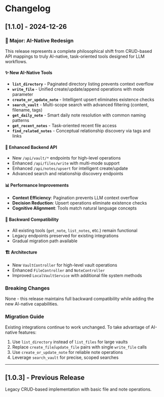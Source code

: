 # Changelog

## [1.1.0] - 2024-12-26

### 🧠 Major: AI-Native Redesign

This release represents a complete philosophical shift from CRUD-based API mappings to truly AI-native, task-oriented tools designed for LLM workflows.

#### ✨ New AI-Native Tools

- **`list_directory`** - Paginated directory listing prevents context overflow
- **`write_file`** - Unified create/update/append operations with mode parameter
- **`create_or_update_note`** - Intelligent upsert eliminates existence checks
- **`search_vault`** - Multi-scope search with advanced filtering (content, filename, tags)
- **`get_daily_note`** - Smart daily note resolution with common naming patterns
- **`get_recent_notes`** - Task-oriented recent file access
- **`find_related_notes`** - Conceptual relationship discovery via tags and links

#### 🔧 Enhanced Backend API

- New `/api/vault/*` endpoints for high-level operations
- Enhanced `/api/files/write` with multi-mode support
- Enhanced `/api/notes/upsert` for intelligent create/update
- Advanced search and relationship discovery endpoints

#### 📊 Performance Improvements

- **Context Efficiency**: Pagination prevents LLM context overflow
- **Decision Reduction**: Upsert operations eliminate existence checks
- **Cognitive Alignment**: Tools match natural language concepts

#### 🔄 Backward Compatibility

- All existing tools (`get_note`, `list_notes`, etc.) remain functional
- Legacy endpoints preserved for existing integrations
- Gradual migration path available

#### 🏗 Architecture

- New `VaultController` for high-level vault operations
- Enhanced `FileController` and `NoteController`
- Improved `LocalVaultService` with additional file system methods

### Breaking Changes

None - this release maintains full backward compatibility while adding the new AI-native capabilities.

### Migration Guide

Existing integrations continue to work unchanged. To take advantage of AI-native features:

1. Use `list_directory` instead of `list_files` for large vaults
2. Replace `create_file`/`update_file` pairs with single `write_file` calls
3. Use `create_or_update_note` for reliable note operations
4. Leverage `search_vault` for precise, scoped searches

---

## [1.0.3] - Previous Release

Legacy CRUD-based implementation with basic file and note operations.
